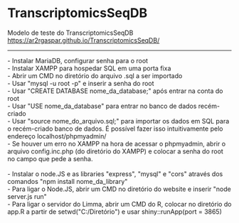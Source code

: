 # TranscriptomicsSeqDB
Modelo de teste do TranscriptomicsSeqDB
<br>
https://ar2rgaspar.github.io/TranscriptomicsSeqDB/

<hr>

<p>- Instalar MariaDB, configurar senha para o root<br>
- Instalar XAMPP para hospedar SQL em uma porta fixa<br>
- Abrir um CMD no diretório do arquivo .sql a ser importado<br>
- Usar "mysql -u root -p" e inserir a senha do root<br>
- Usar "CREATE DATABASE nome_da_database;" após entrar na conta do root<br>
- Usar "USE nome_da_database" para entrar no banco de dados recém-criado<br>
- Usar "source nome_do_arquivo.sql;" para importar os dados em SQL para o recém-criado banco de dados. É possível fazer isso intuitivamente pelo endereço localhost/phpmyadmin/<br>
- Se houver um erro no XAMPP na hora de acessar o phpmyadmin, abrir o arquivo config.inc.php (do diretório do XAMPP) e colocar a senha do root no campo que pede a senha.<br>
<br>
- Instalar o node.JS e as libraries "express", "mysql" e "cors" através dos comandos "npm install nome_da_library"<br>
- Para ligar o Node.JS, abrir um CMD no diretório do website e inserir "node server.js run"<br>
- Para ligar o servidor do Limma, abrir um CMD do R, colocar no diretório do app.R a partir de setwd("C:/Diretório") e usar shiny::runApp(port = 3865)</p>
